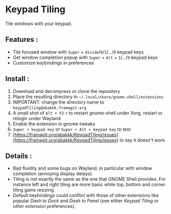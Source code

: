 # Keypad Tiling

Tile windows with your keypad.

## Features :

* Tile focused window with `Super` + `divide`/`0`/`1`/.../`9` keypad keys
* Get window completion popup with `Super` + `Alt` + `1`/.../`9` keypad keys
* Customize keybindings in preferences

## Install :

1. Download and decompress or clone the repository
2. Place the resulting directory in `~/.local/share/gnome-shell/extensions`
3. IMPORTANT: change the directory name to `keypadTiling@abakkk.framagit.org`
4. A small shot of `Alt + F2` `r` to restart gnome-shell under Xorg, restart or relogin under Wayland
5. Enable the extension in gnome-tweaks
6. `Super + keypad key` or `Super + Alt + keypad key` to test
7. [https://framagit.org/abakkk/KeypadTiling/issues](https://framagit.org/abakkk/KeypadTiling/issues) to say it doesn't work

## Details :

* Bad fluidity and some bugs on Wayland, in particular with window completion (annoying display delays).
* Tiling is not exactly the same as the one that GNOME Shell provides. For instance left and right tiling are more basic while top, bottom and corner tiling gains resizing.
* Default keybindings could conflict with those of other extensions like popular *Dash to Dock* and *Dash to Panel* (see either *Keypad Tiling* or *other extension* preferences).

